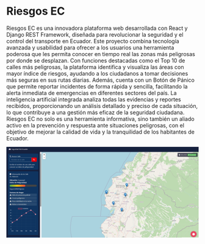 # Riesgos EC

Riesgos EC es una innovadora plataforma web desarrollada con React y Django REST Framework, diseñada para revolucionar la seguridad y el control del transporte en Ecuador. Este proyecto combina tecnología avanzada y usabilidad para ofrecer a los usuarios una herramienta poderosa que les permita conocer en tiempo real las zonas más peligrosas por donde se desplazan. Con funciones destacadas como el Top 10 de calles más peligrosas, la plataforma identifica y visualiza las áreas con mayor índice de riesgos, ayudando a los ciudadanos a tomar decisiones más seguras en sus rutas diarias. Además, cuenta con un Botón de Pánico que permite reportar incidentes de forma rápida y sencilla, facilitando la alerta inmediata de emergencias en diferentes sectores del país. La inteligencia artificial integrada analiza todas las evidencias y reportes recibidos, proporcionando un análisis detallado y preciso de cada situación, lo que contribuye a una gestión más eficaz de la seguridad ciudadana. Riesgos EC no solo es una herramienta informativa, sino también un aliado activo en la prevención y respuesta ante situaciones peligrosas, con el objetivo de mejorar la calidad de vida y la tranquilidad de los habitantes de Ecuador.

![Vista previa](public/Captura.PNG)
